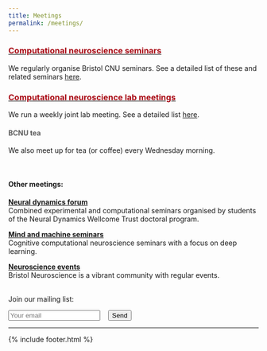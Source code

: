 ```yaml
---
title: Meetings
permalink: /meetings/
---
```


### [<span style="color:#A70712">Computational neuroscience seminars</span>](https://cnuseminars.blogs.bristol.ac.uk/)
We regularly organise Bristol CNU seminars. See a detailed list of these and related seminars [here](https://cnuseminars.blogs.bristol.ac.uk/).

### [<span style="color:#A70712">Computational neuroscience lab meetings</span>](https://cnumeeting.blogs.bristol.ac.uk/)

We run a weekly joint lab meeting. See a detailed list [here](https://cnumeeting.blogs.bristol.ac.uk/).

#### <span style="color:#5d5d5d">BCNU tea</span>

We also meet up for tea (or coffee) every Wednesday morning.

<br>

#### Other meetings:


<b>[Neural dynamics forum](https://ndforum.blogs.bristol.ac.uk/)</b> <br>
Combined experimental and computational seminars organised by students of the Neural Dynamics Wellcome Trust doctoral program.

<b>[Mind and machine seminars](https://mindandmachine.blogs.bristol.ac.uk/seminars/)</b> <br>
Cognitive computational neuroscience seminars with a focus on deep learning.

<b>[Neuroscience events](http://www.bristol.ac.uk/neuroscience/events/)</b> <br>
Bristol Neuroscience is a vibrant community with regular events.<br><br>

Join our mailing list:
<form method="POST" action="https://formspree.io/conor.houghton@bristol.ac.uk">
  <input type="email" name="email" placeholder="Your email">&nbsp;&nbsp;&nbsp;
  <textarea name="message" style="display:none;" placeholder="Please add me to the CNU mailing list.">Please add me to the CNU mailing list.</textarea>
  <button type="submit">Send</button>
</form>


<hr>
{% include footer.html %}